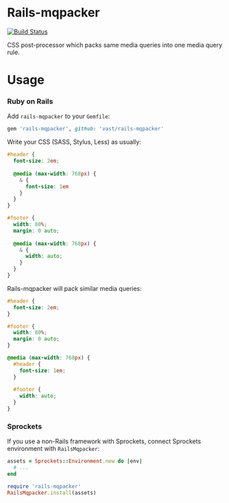 Rails-mqpacker
==============

[![Build Status](https://semaphoreapp.com/api/v1/projects/95930c92-5c15-418d-93d0-42fcf51dc994/230346/badge.png)](https://semaphoreapp.com/vast/rails-mqpacker)

CSS post-processor which packs same media queries into one media query rule.

Usage
==============

### Ruby on Rails

Add `rails-mqpacker` to your `Gemfile`:

```ruby
gem 'rails-mqpacker', github: 'vast/rails-mqpacker'
```

Write your CSS (SASS, Stylus, Less) as usually:

```scss
#header {
  font-size: 2em;
  
  @media (max-width: 768px) {
    & {
      font-size: 1em
    }
  }
}

#footer {
  width: 80%;
  margin: 0 auto;
  
  @media (max-width: 768px) {
    & {
      width: auto;
    }
  }
}
```

Rails-mqpacker will pack similar media queries:

```css
#header {
  font-size: 2em;
}

#footer {
  width: 80%;
  margin: 0 auto;
}

@media (max-width: 768px) {
  #header {
    font-size: 1em;
  }
  
  #footer {
    width: auto;
  }
}
```

### Sprockets

If you use a non-Rails framework with Sprockets, connect Sprockets environment
with `RailsMqpacker`:


```ruby
assets = Sprockets::Environment.new do |env|
  # ...
end

require 'rails-mqpacker'
RailsMqpacker.install(assets)
```

